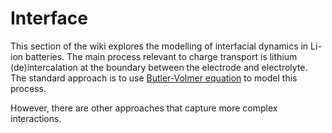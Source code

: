 # Interface

This section of the wiki explores the modelling of interfacial dynamics in Li-ion batteries. The main process relevant to charge transport is lithium (de)intercalation at the boundary between the electrode and electrolyte. The standard approach is to use [Butler-Volmer equation](butler-volmer.md) to model this process.

However, there are other approaches that capture more complex interactions.
